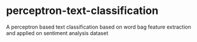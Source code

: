 # perceptron-text-classification
A perceptron based text classification based on word bag feature extraction and applied on sentiment analysis dataset
